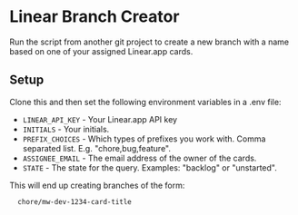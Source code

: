 # Linear Branch Creator

Run the script from another git project to create a new branch with a name based on one of your assigned Linear.app cards.

## Setup

Clone this and then set the following environment variables in a .env file:

- `LINEAR_API_KEY` - Your Linear.app API key
- `INITIALS` - Your initials.
- `PREFIX_CHOICES` - Which types of prefixes you work with. Comma separated list. E.g. "chore,bug,feature".
- `ASSIGNEE_EMAIL` - The email address of the owner of the cards.
- `STATE` - The state for the query. Examples: "backlog" or "unstarted".

This will end up creating branches of the form:

```
  chore/mw-dev-1234-card-title
```
